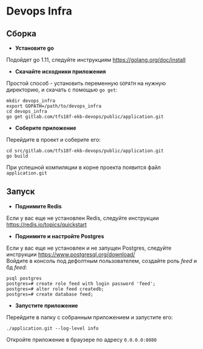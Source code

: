 Devops Infra
============

Cборка
------
- **Установите go**  

Подойдет go 1.11, следуйте инструкциям https://golang.org/doc/install
- **Скачайте исходники приложения**  

Простой способ - установить переменную `GOPATH` на нужную директорию,  и скачать с помощью `go get`:  
 ```
 mkdir devops_infra
 export GOPATH=/path/to/devops_infra
 cd devops_infra
 go get gitlab.com/tfs18f-ekb-devops/public/application.git
 ```  
- **Соберите приложение**  

 Перейдите в проект и соберите его:
 ```
 cd src/gitlab.com/tfs18f-ekb-devops/public/application.git  
 go build
 ```
   
 При успешной компиляции в корне проекта появится файл `application.git`

Запуск
------
- **Поднимите Redis**

Если у вас еще не установлен Redis, следуйте инструкции https://redis.io/topics/quickstart

- **Поднимите и настройте Postgres**

Если у вас еще не установлен и не запущен Postgres, следуйте инструкции https://www.postgresql.org/download/  
Войдите в консоль под дефолтным пользователем, создайте роль *feed* и бд *feed*: 
```
psql postgres
postgres=# create role feed with login password 'feed';
postgres=# alter role feed createdb;
postgres=# create database feed;
```  

- **Запустите приложение**

Перейдите в папку с собранным приложением и запустите его:
```
./application.git --log-level info
```

Откройте приложение в браузере по адресу `0.0.0.0:8080` 